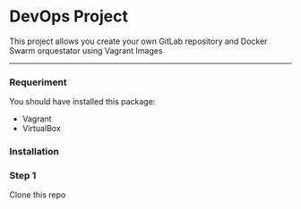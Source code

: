 # DevOps Project

This project allows you create your own GitLab repository and Docker Swarm orquestator using Vagrant Images
***

### Requeriment

You should have installed this package:
* Vagrant
* VirtualBox

### Installation

### Step 1
Clone this repo


